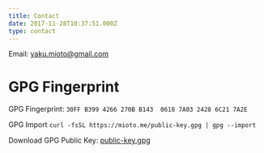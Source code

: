 ```yaml
---
title: Contact
date: 2017-11-28T10:37:51.000Z
type: contact
---
```


Email: [yaku.mioto@gmail.com](mailto:yaku.mioto@gmail.com)

# GPG Fingerprint

GPG Fingerprint: `30FF B399 4266 270B B143  0618 7A03 2428 6C21 7A2E`

GPG Import `curl -fsSL https://mioto.me/public-key.gpg | gpg --import`

Download GPG Public Key: [public-key.gpg](/public-key.gpg)
